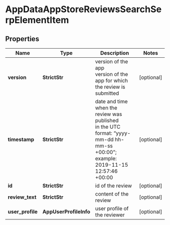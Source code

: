 # AppDataAppStoreReviewsSearchSerpElementItem


## Properties

| Name | Type | Description | Notes |
|------------ | ------------- | ------------- | -------------|
**version** | **StrictStr** | version of the app<br>version of the app for which the review is submitted |[optional]|
**timestamp** | **StrictStr** | date and time when the review was published<br>in the UTC format: “yyyy-mm-dd hh-mm-ss +00:00”;<br>example:<br>2019-11-15 12:57:46 +00:00 |[optional]|
**id** | **StrictStr** | id of the review |[optional]|
**review_text** | **StrictStr** | content of the review |[optional]|
**user_profile** | **AppUserProfileInfo** | user profile of the reviewer |[optional]|